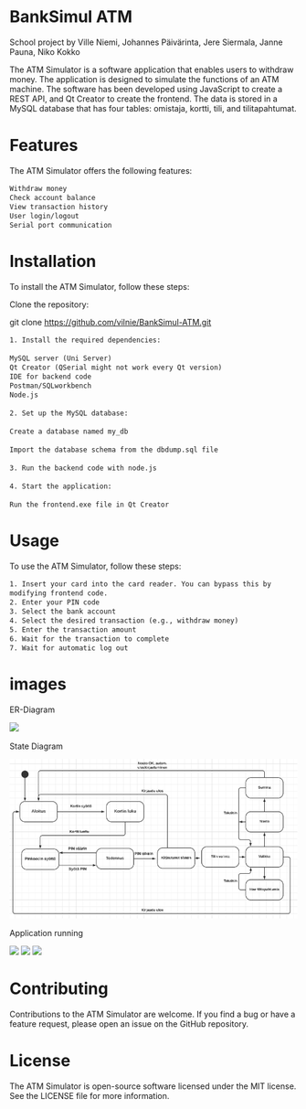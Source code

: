# BankSimul ATM

School project by Ville Niemi, Johannes Päivärinta, Jere Siermala, Janne Pauna, Niko Kokko

The ATM Simulator is a software application that enables users to withdraw money. The application is designed to simulate the functions of an ATM machine. The software has been developed using JavaScript to create a REST API, and Qt Creator to create the frontend. The data is stored in a MySQL database that has four tables: omistaja, kortti, tili, and tilitapahtumat.

# Features

The ATM Simulator offers the following features:

    Withdraw money
    Check account balance
    View transaction history
    User login/logout
    Serial port communication

 # Installation

To install the ATM Simulator, follow these steps:

Clone the repository:

git clone https://github.com/vilnie/BankSimul-ATM.git

    1. Install the required dependencies:

    MySQL server (Uni Server)
    Qt Creator (QSerial might not work every Qt version)
    IDE for backend code
    Postman/SQLworkbench
    Node.js

    2. Set up the MySQL database:

    Create a database named my_db
    
    Import the database schema from the dbdump.sql file
    
    3. Run the backend code with node.js

    4. Start the application:

    Run the frontend.exe file in Qt Creator

# Usage

To use the ATM Simulator, follow these steps:

    1. Insert your card into the card reader. You can bypass this by modifying frontend code.
    2. Enter your PIN code
    3. Select the bank account
    4. Select the desired transaction (e.g., withdraw money)
    5. Enter the transaction amount
    6. Wait for the transaction to complete
    7. Wait for automatic log out

# images

ER-Diagram

<img src="er-diagram.png">

State Diagram

<img src="State Diagram.png">

Application running

<img src="State login.png">
<img src="State withdraw.png">
<img src="State history.png">

# Contributing

Contributions to the ATM Simulator are welcome. If you find a bug or have a feature request, please open an issue on the GitHub repository.

# License

The ATM Simulator is open-source software licensed under the MIT license. See the LICENSE file for more information.

